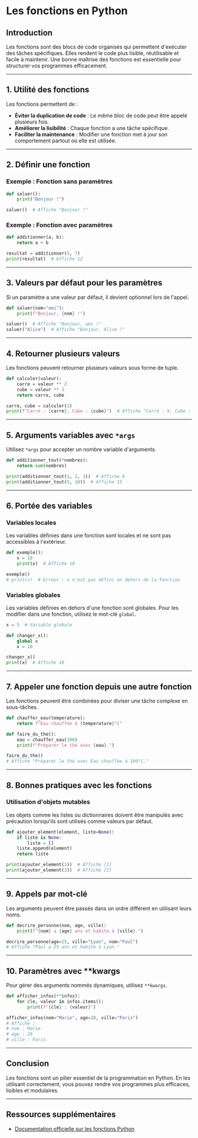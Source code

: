 # Les fonctions en Python

## Introduction

Les fonctions sont des blocs de code organisés qui permettent d'exécuter des tâches spécifiques. Elles rendent le code plus lisible, réutilisable et facile à maintenir. Une bonne maîtrise des fonctions est essentielle pour structurer vos programmes efficacement.

---

## 1. Utilité des fonctions

Les fonctions permettent de :
- **Éviter la duplication de code** : Le même bloc de code peut être appelé plusieurs fois.
- **Améliorer la lisibilité** : Chaque fonction a une tâche spécifique.
- **Faciliter la maintenance** : Modifier une fonction met à jour son comportement partout où elle est utilisée.

---

## 2. Définir une fonction

### Exemple : Fonction sans paramètres
```python
def saluer():
    print("Bonjour !")

saluer()  # Affiche "Bonjour !"
```

### Exemple : Fonction avec paramètres
```python
def additionner(a, b):
    return a + b

resultat = additionner(5, 7)
print(resultat)  # Affiche 12
```

---

## 3. Valeurs par défaut pour les paramètres

Si un paramètre a une valeur par défaut, il devient optionnel lors de l'appel.

```python
def saluer(nom="ami"):
    print(f"Bonjour, {nom} !")

saluer()  # Affiche "Bonjour, ami !"
saluer("Alice")  # Affiche "Bonjour, Alice !"
```

---

## 4. Retourner plusieurs valeurs

Les fonctions peuvent retourner plusieurs valeurs sous forme de tuple.

```python
def calculer(valeur):
    carre = valeur ** 2
    cube = valeur ** 3
    return carre, cube

carre, cube = calculer(3)
print(f"Carré : {carre}, Cube : {cube}")  # Affiche "Carré : 9, Cube : 27"
```

---

## 5. Arguments variables avec `*args`

Utilisez `*args` pour accepter un nombre variable d'arguments.

```python
def additionner_tout(*nombres):
    return sum(nombres)

print(additionner_tout(1, 2, 3))  # Affiche 6
print(additionner_tout(5, 10))  # Affiche 15
```

---

## 6. Portée des variables

### Variables locales
Les variables définies dans une fonction sont locales et ne sont pas accessibles à l'extérieur.

```python
def exemple():
    x = 10
    print(x)  # Affiche 10

exemple()
# print(x)  # Erreur : x n'est pas défini en dehors de la fonction
```

### Variables globales
Les variables définies en dehors d'une fonction sont globales. Pour les modifier dans une fonction, utilisez le mot-clé `global`.

```python
x = 5  # Variable globale

def changer_x():
    global x
    x = 10

changer_x()
print(x)  # Affiche 10
```

---

## 7. Appeler une fonction depuis une autre fonction

Les fonctions peuvent être combinées pour diviser une tâche complexe en sous-tâches.

```python
def chauffer_eau(temperature):
    return f"Eau chauffée à {temperature}°C"

def faire_du_the():
    eau = chauffer_eau(100)
    print(f"Préparer le thé avec {eau}.")

faire_du_the()
# Affiche "Préparer le thé avec Eau chauffée à 100°C."
```

---

## 8. Bonnes pratiques avec les fonctions

### Utilisation d'objets mutables
Les objets comme les listes ou dictionnaires doivent être manipulés avec précaution lorsqu'ils sont utilisés comme valeurs par défaut.

```python
def ajouter_element(element, liste=None):
    if liste is None:
        liste = []
    liste.append(element)
    return liste

print(ajouter_element(1))  # Affiche [1]
print(ajouter_element(2))  # Affiche [2]
```

---

## 9. Appels par mot-clé

Les arguments peuvent être passés dans un ordre différent en utilisant leurs noms.

```python
def decrire_personne(nom, age, ville):
    print(f"{nom} a {age} ans et habite à {ville}.")

decrire_personne(age=25, ville="Lyon", nom="Paul")
# Affiche "Paul a 25 ans et habite à Lyon."
```

---

## 10. Paramètres avec **kwargs

Pour gérer des arguments nommés dynamiques, utilisez `**kwargs`.

```python
def afficher_infos(**infos):
    for cle, valeur in infos.items():
        print(f"{cle} : {valeur}")

afficher_infos(nom="Marie", age=28, ville="Paris")
# Affiche :
# nom : Marie
# age : 28
# ville : Paris
```

---

## Conclusion

Les fonctions sont un pilier essentiel de la programmation en Python. En les utilisant correctement, vous pouvez rendre vos programmes plus efficaces, lisibles et modulaires.

---

## Ressources supplémentaires
- [Documentation officielle sur les fonctions Python](https://docs.python.org/3/tutorial/controlflow.html#defining-functions)

